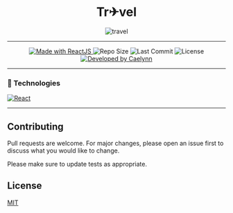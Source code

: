 <h1 align="center">Tr✈vel</h1>
<div align="center">

  ![travel](https://media.giphy.com/media/XLeLjOzdJSEMES5ZnY/giphy.gif)

</div>

---
<p align="center">

<a href="https://reactjs.org/">
  <img alt="Made with ReactJS" src="https://img.shields.io/badge/Made_with-React.js-000?style=for-the-badge&logo=react" />
</a>

  <img alt="Repo Size" src="https://img.shields.io/github/repo-size/yuukiasuna00/travel-react?color=000&style=for-the-badge">
  
  <img alt="Last Commit" src="https://img.shields.io/github/last-commit/yuukiasuna00/travel-react?color=000&style=for-the-badge">
  
   <img alt="License" src="https://img.shields.io/github/license/yuukiasuna00/travel-react?color=000&style=for-the-badge"/>
  
  <a href="https://github.com/yuukiasuna00/">
    <img alt="Developed by Caelynn" src="https://img.shields.io/badge/Dev-Caelynn-%3498db?color=000&style=for-the-badge">
  </a>
</p>



---
### 🚀 Technologies
<a href="https://reactjs.org/">
  <img alt="React" src="https://img.shields.io/badge/React-20232A?style=for-the-badge&logo=react&logoColor=61DAFB" />
</a>

---
## Contributing
Pull requests are welcome. For major changes, please open an issue first to discuss what you would like to change.

Please make sure to update tests as appropriate.

## License
[MIT](https://github.com/yuukiasuna00/travel-react/blob/main/LICENSE)
